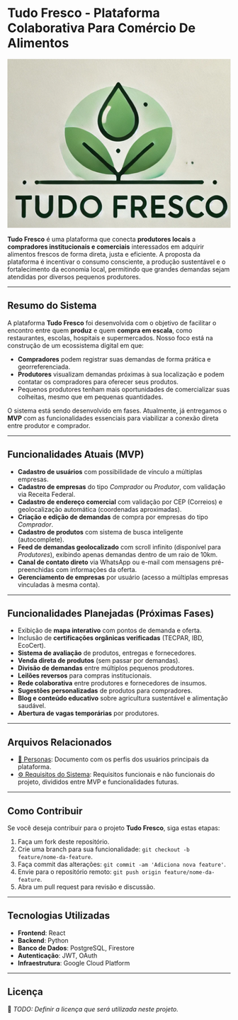 # Tudo Fresco - Plataforma Colaborativa Para Comércio De Alimentos

![Tudo Fresco Logo](./logo.png)

**Tudo Fresco** é uma plataforma que conecta **produtores locais** a **compradores institucionais e comerciais** interessados em adquirir alimentos frescos de forma direta, justa e eficiente. A proposta da plataforma é incentivar o consumo consciente, a produção sustentável e o fortalecimento da economia local, permitindo que grandes demandas sejam atendidas por diversos pequenos produtores.

---

## Resumo do Sistema

A plataforma **Tudo Fresco** foi desenvolvida com o objetivo de facilitar o encontro entre quem **produz** e quem **compra em escala**, como restaurantes, escolas, hospitais e supermercados. Nosso foco está na construção de um ecossistema digital em que:

- **Compradores** podem registrar suas demandas de forma prática e georreferenciada.
- **Produtores** visualizam demandas próximas à sua localização e podem contatar os compradores para oferecer seus produtos.
- Pequenos produtores tenham mais oportunidades de comercializar suas colheitas, mesmo que em pequenas quantidades.

O sistema está sendo desenvolvido em fases. Atualmente, já entregamos o **MVP** com as funcionalidades essenciais para viabilizar a conexão direta entre produtor e comprador.

---

## Funcionalidades Atuais (MVP)

- **Cadastro de usuários** com possibilidade de vínculo a múltiplas empresas.
- **Cadastro de empresas** do tipo *Comprador* ou *Produtor*, com validação via Receita Federal.
- **Cadastro de endereço comercial** com validação por CEP (Correios) e geolocalização automática (coordenadas aproximadas).
- **Criação e edição de demandas** de compra por empresas do tipo *Comprador*.
- **Cadastro de produtos** com sistema de busca inteligente (autocomplete).
- **Feed de demandas geolocalizado** com scroll infinito (disponível para *Produtores*), exibindo apenas demandas dentro de um raio de 10km.
- **Canal de contato direto** via WhatsApp ou e-mail com mensagens pré-preenchidas com informações da oferta.
- **Gerenciamento de empresas** por usuário (acesso a múltiplas empresas vinculadas à mesma conta).

---

## Funcionalidades Planejadas (Próximas Fases)

- Exibição de **mapa interativo** com pontos de demanda e oferta.
- Inclusão de **certificações orgânicas verificadas** (TECPAR, IBD, EcoCert).
- **Sistema de avaliação** de produtos, entregas e fornecedores.
- **Venda direta de produtos** (sem passar por demandas).
- **Divisão de demandas** entre múltiplos pequenos produtores.
- **Leilões reversos** para compras institucionais.
- **Rede colaborativa** entre produtores e fornecedores de insumos.
- **Sugestões personalizadas** de produtos para compradores.
- **Blog e conteúdo educativo** sobre agricultura sustentável e alimentação saudável.
- **Abertura de vagas temporárias** por produtores.

---

## Arquivos Relacionados

- [📄 Personas](personas.md): Documento com os perfis dos usuários principais da plataforma.
- [⚙️ Requisitos do Sistema](requisitos.md): Requisitos funcionais e não funcionais do projeto, divididos entre MVP e funcionalidades futuras.

---

## Como Contribuir

Se você deseja contribuir para o projeto **Tudo Fresco**, siga estas etapas:

1. Faça um fork deste repositório.
2. Crie uma branch para sua funcionalidade: `git checkout -b feature/nome-da-feature`.
3. Faça commit das alterações: `git commit -am 'Adiciona nova feature'`.
4. Envie para o repositório remoto: `git push origin feature/nome-da-feature`.
5. Abra um pull request para revisão e discussão.

---

## Tecnologias Utilizadas

- **Frontend**: React
- **Backend**: Python
- **Banco de Dados**: PostgreSQL, Firestore
- **Autenticação**: JWT, OAuth
- **Infraestrutura**: Google Cloud Platform

---

## Licença

📌 *TODO: Definir a licença que será utilizada neste projeto.*

